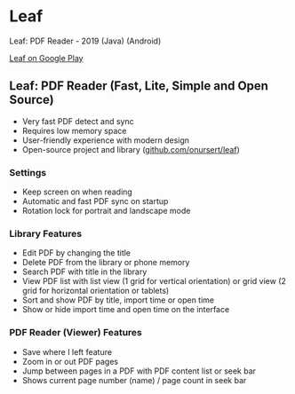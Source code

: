 # Leaf
<p>Leaf: PDF Reader - 2019 (Java) (Android)</p>
<a href="https://play.google.com/store/apps/details?id=com.github.onursert.leaf">Leaf on Google Play</a>

<h2>Leaf: PDF Reader (Fast, Lite, Simple and Open Source)</h2>
<ul>
  <li>Very fast PDF detect and sync</li>
  <li>Requires low memory space</li>
  <li>User-friendly experience with modern design</li>
  <li>Open-source project and library (<a href="https://github.com/onursert/leaf">github.com/onursert/leaf</a>)</li>
</ul>

<h3>Settings</h3>
<ul>
  <li>Keep screen on when reading</li>
  <li>Automatic and fast PDF sync on startup</li>
  <li>Rotation lock for portrait and landscape mode</li>
</ul>

<h3>Library Features</h3>
<ul>
  <li>Edit PDF by changing the title</li>
  <li>Delete PDF from the library or phone memory</li>
  <li>Search PDF with title in the library</li>
  <li>View PDF list with list view (1 grid for vertical orientation) or grid view (2 grid for horizontal orientation or tablets)</li>
  <li>Sort and show PDF by title, import time or open time</li>
  <li>Show or hide import time and open time on the interface</li>
</ul>

<h3>PDF Reader (Viewer) Features</h3>
<ul>
  <li>Save where I left feature</li>
  <li>Zoom in or out PDF pages</li>
  <li>Jump between pages in a PDF with PDF content list or seek bar</li>
  <li>Shows current page number (name) / page count in seek bar</li>
</ul>
